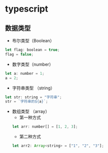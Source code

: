 # typescript

## 数据类型

+ 布尔类型（Boolean）
``` js
let flag: boolean = true;
flag = false;
```

+ 数字类型（number）
``` js
let a: number = 1;
a = 2;
```

+ 字符串类型 （string）
``` js
let str: string = "字符串";
str = `字符串的${a}`;
```

+ 数组类型 （array）
  + 第一种方式
  ``` js
  let arr: number[] = [1, 2, 3];
  ```
  + 第二种方式
  ``` js
  let arr2: Array<string> = ["1", "2", "3"];
  ```